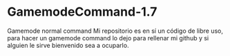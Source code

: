 # GamemodeCommand-1.7
Gamemode normal command
Mi repositorio es en sí un código de libre uso, para hacer un gamemode command
lo dejo para rellenar mi github y si alguien le sirve bienvenido sea a ocuparlo.
